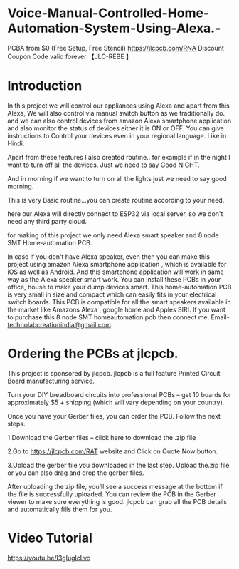 # Voice-Manual-Controlled-Home-Automation-System-Using-Alexa.-

PCBA from $0 (Free Setup, Free Stencil) https://jlcpcb.com/RNA Discount Coupon Code valid forever 【JLC-REBE 】
# Introduction
In this project we will control our appliances using Alexa and apart from this Alexa, We will also control via manual switch button as we traditionally do.
and we can also control devices from amazon Alexa smartphone application and also monitor the status of devices either it is ON or OFF.
You can give instructions to Control your devices even in your regional language.
Like in Hindi.

Apart from these features I also created routine.. for example if in the night I want to turn off all the devices. Just we need to say Good NIGHT.

And in morning if we want to turn on all the lights just we need to say good morning.

This is very Basic routine...you can create routine according to your need.

here our Alexa will directly connect to ESP32 via local server, so we don't need any third party cloud.

for making of this project we only need Alexa smart speaker and 8 node SMT Home-automation PCB.

In case if you don't have Alexa speaker, even then you can make this project using amazon Alexa smartphone application , which is available for iOS as well as Android.
And this smartphone application will work in same way as the Alexa speaker smart work.
You can install these PCBs in your office, house to make your dump devices smart.
This home-automation PCB is very small in size and compact which can easily fits in your electrical switch boards.
This PCB is compatible for all the smart speakers available in the market like Amazons Alexa , google home and Apples SIRI.
If you want to purchase this 8 node SMT homeautomation pcb then connect me. Email- technolabcreationindia@gmail.com.

# Ordering the PCBs at jlcpcb.

This project is sponsored by jlcpcb. jlcpcb is a full feature Printed Circuit Board manufacturing service.

Turn your DIY breadboard circuits into professional PCBs – get 10 boards for approximately $5 + shipping (which will vary depending on your country).

Once you have your Gerber files, you can order the PCB. Follow the next steps.

1.Download the Gerber files – click here to download the .zip file

2.Go to https://jlcpcb.com/RAT website and Click on Quote Now button.

3.Upload the gerber file you downloaded in the last step. Upload the.zip file or you can also drag and drop the gerber files.

After uploading the zip file, you’ll see a success message at the bottom if the file is successfully uploaded. You can review the PCB in the Gerber viewer to make sure everything is good. jlcpcb can grab all the PCB details and automatically fills them for you.

# Video Tutorial
https://youtu.be/I3gIuglcLvc
